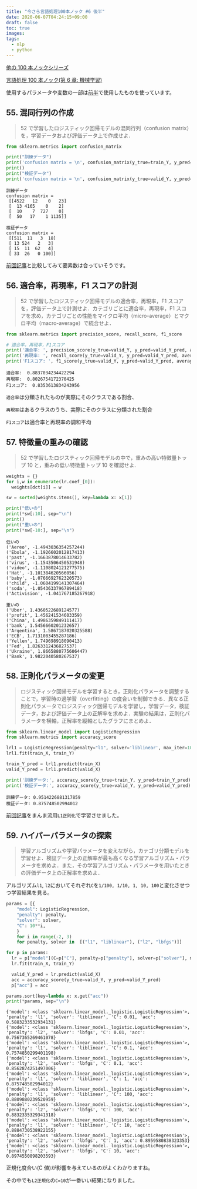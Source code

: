 ```yaml
---
title: "今さら言語処理100本ノック #6 後半"
date: 2020-06-07T04:24:15+09:00
draft: false
toc: true
images:
tags:
  - nlp
  - python
---
```


[他の 100 本ノックシリーズ](/posts/100series/)

[言語処理 100 本ノック(第 6 章: 機械学習)](https://nlp100.github.io/ja/ch06.html)

使用するパラメータや変数の一部は[前半](https://tomowarkar.github.io/blog/posts/nlp100-06/)で使用したものを使っています。

## 55. 混同行列の作成

> 52 で学習したロジスティック回帰モデルの混同行列（confusion matrix）を，学習データおよび評価データ上で作成せよ．

```python
from sklearn.metrics import confusion_matrix

print("訓練データ")
print('confusion matrix = \n', confusion_matrix(y_true=train_Y, y_pred=train_Y_pred))
print()
print("検証データ")
print('confusion matrix = \n', confusion_matrix(y_true=valid_Y, y_pred=valid_Y_pred))
```

```
訓練データ
confusion matrix =
 [[4522   12    0   23]
 [  13 4165    0    2]
 [  10    7  727    0]
 [  50   17    1 1135]]

検証データ
confusion matrix =
 [[511  11   3  18]
 [ 13 524   2   3]
 [ 15  11  62   4]
 [ 33  26   0 100]]
```

[前回記事](../nlp100-06/#%E5%90%84%E3%82%AB%E3%83%86%E3%82%B4%E3%83%AA%E4%BA%8B%E4%BE%8B%E6%95%B0)と比較してみて要素数は合っていそうです。

## 56. 適合率，再現率，F1 スコアの計測

> 52 で学習したロジスティック回帰モデルの適合率，再現率，F1 スコアを，評価データ上で計測せよ．カテゴリごとに適合率，再現率，F1 スコアを求め，カテゴリごとの性能をマイクロ平均（micro-average）とマクロ平均（macro-average）で統合せよ．

```python
from sklearn.metrics import precision_score, recall_score, f1_score

# 適合率，再現率，F1スコア
print('適合率: ', precision_score(y_true=valid_Y, y_pred=valid_Y_pred, average='macro'))
print('再現率: ', recall_score(y_true=valid_Y, y_pred=valid_Y_pred, average='macro'))
print('F1スコア: ', f1_score(y_true=valid_Y, y_pred=valid_Y_pred, average='macro'))
```

```out
適合率:  0.8837034234422294
再現率:  0.8026754172370425
F1スコア:  0.8353613834243956
```

`適合率`は分類されたものが実際にそのクラスである割合、

`再現率`はあるクラスのうち、実際にそのクラスに分類された割合

`F1スコア`は適合率と再現率の調和平均

## 57. 特徴量の重みの確認

> 52 で学習したロジスティック回帰モデルの中で，重みの高い特徴量トップ 10 と，重みの低い特徴量トップ 10 を確認せよ.

```python
weights = {}
for i,w in enumerate(lr.coef_[0]):
  weights[dct[i]] = w

sw = sorted(weights.items(), key=lambda x: x[1])

print("低いの")
print(*sw[:10], sep="\n")
print()
print("重いの")
print(*sw[-10:], sep="\n")
```

```
低いの
('Aereo', -1.4943036354257244)
('Ebola', -1.1926602012817413)
('past', -1.1663878014633782)
('virus', -1.1543506450531948)
('video', -1.1108024121277575)
('Hat', -1.101384620566056)
('baby', -1.0766692762320573)
('child', -1.0604199141307464)
('soda', -1.0543633796789418)
('Activision', -1.041767185267918)

重いの
('Uber', 1.4360522689124577)
('profit', 1.456241534603359)
('China', 1.4986359849111417)
('bank', 1.5456660201232657)
('Argentina', 1.5867187020325588)
('ECB', 1.7131083455287186)
('Yellen', 1.749698918090413)
('Fed', 1.8263312436827537)
('Ukraine', 1.8665880775606447)
('Bank', 1.9822040580267537)
```

## 58. 正則化パラメータの変更

> ロジスティック回帰モデルを学習するとき，正則化パラメータを調整することで，学習時の過学習（overfitting）の度合いを制御できる．異なる正則化パラメータでロジスティック回帰モデルを学習し，学習データ，検証データ，および評価データ上の正解率を求めよ．実験の結果は，正則化パラメータを横軸，正解率を縦軸としたグラフにまとめよ．

```python
from sklearn.linear_model import LogisticRegression
from sklearn.metrics import accuracy_score

lrl1 = LogisticRegression(penalty="l1", solver='liblinear', max_iter=1000)
lrl1.fit(train_X, train_Y)

train_Y_pred = lrl1.predict(train_X)
valid_Y_pred = lrl1.predict(valid_X)

print('訓練データ:', accuracy_score(y_true=train_Y, y_pred=train_Y_pred))
print('検証データ:', accuracy_score(y_true=valid_Y, y_pred=valid_Y_pred))
```

```
訓練データ: 0.9514226881317859
検証データ: 0.875748502994012
```

[前回記事](../nlp100-06/#52-学習)をまんま流用`L1正則化`で学習させました。

## 59. ハイパーパラメータの探索

> 学習アルゴリズムや学習パラメータを変えながら，カテゴリ分類モデルを学習せよ．検証データ上の正解率が最も高くなる学習アルゴリズム・パラメータを求めよ．また，その学習アルゴリズム・パラメータを用いたときの評価データ上の正解率を求めよ．

アルゴリズム`l1`, `l2`においてそれぞれ`C`を`1/100, 1/10, 1, 10, 100`と変化させつつ学習結果を見る。

```python
params = [{
    "model": LogisticRegression,
    "penalty": penalty,
    "solver": solver,
    "C": 10**i,
    }
    for i in range(-2, 3)
    for penalty, solver in  [("l1", "liblinear"), ("l2", "lbfgs")]]

for p in params:
  lr = p["model"](C=p["C"], penalty=p["penalty"], solver=p["solver"], max_iter=1000)
  lr.fit(train_X, train_Y)

  valid_Y_pred = lr.predict(valid_X)
  acc = accuracy_score(y_true=valid_Y, y_pred=valid_Y_pred)
  p["acc"] = acc

params.sort(key=lambda x: x.get("acc"))
print(*params, sep="\n")
```

```
{'model': <class 'sklearn.linear_model._logistic.LogisticRegression'>, 'penalty': 'l1', 'solver': 'liblinear', 'C': 0.01, 'acc': 0.5883233532934131}
{'model': <class 'sklearn.linear_model._logistic.LogisticRegression'>, 'penalty': 'l2', 'solver': 'lbfgs', 'C': 0.01, 'acc': 0.7567365269461078}
{'model': <class 'sklearn.linear_model._logistic.LogisticRegression'>, 'penalty': 'l1', 'solver': 'liblinear', 'C': 0.1, 'acc': 0.7574850299401198}
{'model': <class 'sklearn.linear_model._logistic.LogisticRegression'>, 'penalty': 'l2', 'solver': 'lbfgs', 'C': 0.1, 'acc': 0.8562874251497006}
{'model': <class 'sklearn.linear_model._logistic.LogisticRegression'>, 'penalty': 'l1', 'solver': 'liblinear', 'C': 1, 'acc': 0.875748502994012}
{'model': <class 'sklearn.linear_model._logistic.LogisticRegression'>, 'penalty': 'l1', 'solver': 'liblinear', 'C': 100, 'acc': 0.8809880239520959}
{'model': <class 'sklearn.linear_model._logistic.LogisticRegression'>, 'penalty': 'l2', 'solver': 'lbfgs', 'C': 100, 'acc': 0.8832335329341318}
{'model': <class 'sklearn.linear_model._logistic.LogisticRegression'>, 'penalty': 'l1', 'solver': 'liblinear', 'C': 10, 'acc': 0.8884730538922155}
{'model': <class 'sklearn.linear_model._logistic.LogisticRegression'>, 'penalty': 'l2', 'solver': 'lbfgs', 'C': 1, 'acc': 0.8959580838323353}
{'model': <class 'sklearn.linear_model._logistic.LogisticRegression'>, 'penalty': 'l2', 'solver': 'lbfgs', 'C': 10, 'acc': 0.8974550898203593}
```

正規化度合い(C 値)が影響を与えているのがよくわかりますね。

その中でも`L2正規化`の`C=10`が一番いい結果になりました。
